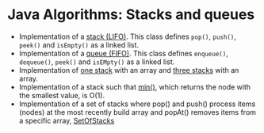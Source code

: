 # Java Algorithms: Stacks and queues #

+ Implementation of a [stack (LIFO)](../StacksAndQueues/algorithms/Stack.java). This class defines `pop()`, `push()`, `peek()` and `isEmpty()` as a linked list.
+ Implementation of a [queue (FIFO)](../StacksAndQueues/algorithms/Queue.java). This class defines `enqueue()`, `dequeue()`, `peek()` and `isEMpty()` as a linked list.
+ Implementation of [one stack](../StacksAndQueues/algorithms/ArrayStack.java) with an array and [three stacks](../StacksAndQueues/algorithms/ArrayOfThreeStacks.java) with an array.
+ Implementation of a stack such that [min()](../StacksAndQueues/algorithms/MinimumValue.java), which returns the node with the smallest value, is O(1).
+ Implementation of a set of stacks where pop() and push() process items (nodes) at the most recently build array and popAt() removes items from a specific array, [SetOfStacks](../StacksAndQueues/algorithms/SetOfStacks.java)
